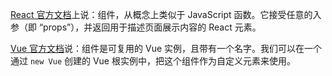 [React 官方文档](https://react.docschina.org/docs/components-and-props.html)上说：组件，从概念上类似于 JavaScript 函数。它接受任意的入参（即 “props”），并返回用于描述页面展示内容的 React 元素。

[Vue 官方文档](https://cn.vuejs.org/v2/guide/components.html)说：组件是可复用的 Vue 实例，且带有一个名字。我们可以在一个通过 `new Vue` 创建的 Vue 根实例中，把这个组件作为自定义元素来使用。 



















